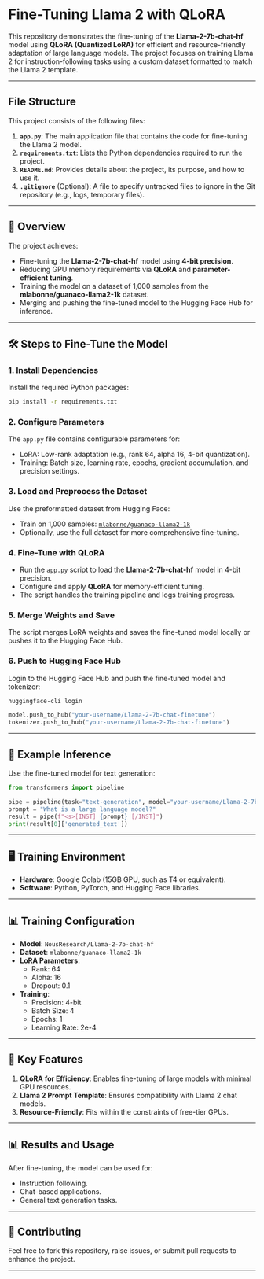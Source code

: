 # Fine-Tuning Llama 2 with QLoRA

This repository demonstrates the fine-tuning of the **Llama-2-7b-chat-hf** model using **QLoRA (Quantized LoRA)** for efficient and resource-friendly adaptation of large language models. The project focuses on training Llama 2 for instruction-following tasks using a custom dataset formatted to match the Llama 2 template.

---

## File Structure

This project consists of the following files:

1. **`app.py`**: The main application file that contains the code for fine-tuning the Llama 2 model.
2. **`requirements.txt`**: Lists the Python dependencies required to run the project.
3. **`README.md`**: Provides details about the project, its purpose, and how to use it.
4. **`.gitignore`** (Optional): A file to specify untracked files to ignore in the Git repository (e.g., logs, temporary files).

---

## 🚀 Overview

The project achieves:
- Fine-tuning the **Llama-2-7b-chat-hf** model using **4-bit precision**.
- Reducing GPU memory requirements via **QLoRA** and **parameter-efficient tuning**.
- Training the model on a dataset of 1,000 samples from the **mlabonne/guanaco-llama2-1k** dataset.
- Merging and pushing the fine-tuned model to the Hugging Face Hub for inference.

---

## 🛠️ Steps to Fine-Tune the Model

### **1. Install Dependencies**
Install the required Python packages:
```bash
pip install -r requirements.txt
```

### **2. Configure Parameters**
The `app.py` file contains configurable parameters for:
- LoRA: Low-rank adaptation (e.g., rank 64, alpha 16, 4-bit quantization).
- Training: Batch size, learning rate, epochs, gradient accumulation, and precision settings.

### **3. Load and Preprocess the Dataset**
Use the preformatted dataset from Hugging Face:
- Train on 1,000 samples: [`mlabonne/guanaco-llama2-1k`](https://huggingface.co/datasets/mlabonne/guanaco-llama2-1k)
- Optionally, use the full dataset for more comprehensive fine-tuning.

### **4. Fine-Tune with QLoRA**
- Run the `app.py` script to load the **Llama-2-7b-chat-hf** model in 4-bit precision.
- Configure and apply **QLoRA** for memory-efficient tuning.
- The script handles the training pipeline and logs training progress.

### **5. Merge Weights and Save**
The script merges LoRA weights and saves the fine-tuned model locally or pushes it to the Hugging Face Hub.

### **6. Push to Hugging Face Hub**
Login to the Hugging Face Hub and push the fine-tuned model and tokenizer:
```bash
huggingface-cli login
```
```python
model.push_to_hub("your-username/Llama-2-7b-chat-finetune")
tokenizer.push_to_hub("your-username/Llama-2-7b-chat-finetune")
```

---

## 🧪 Example Inference
Use the fine-tuned model for text generation:
```python
from transformers import pipeline

pipe = pipeline(task="text-generation", model="your-username/Llama-2-7b-chat-finetune")
prompt = "What is a large language model?"
result = pipe(f"<s>[INST] {prompt} [/INST]")
print(result[0]['generated_text'])
```

---

## 🖥️ Training Environment

- **Hardware**: Google Colab (15GB GPU, such as T4 or equivalent).
- **Software**: Python, PyTorch, and Hugging Face libraries.

---

## 📊 Training Configuration

- **Model**: `NousResearch/Llama-2-7b-chat-hf`
- **Dataset**: `mlabonne/guanaco-llama2-1k`
- **LoRA Parameters**:
  - Rank: 64
  - Alpha: 16
  - Dropout: 0.1
- **Training**:
  - Precision: 4-bit
  - Batch Size: 4
  - Epochs: 1
  - Learning Rate: 2e-4

---

## 🔑 Key Features

1. **QLoRA for Efficiency**: Enables fine-tuning of large models with minimal GPU resources.
2. **Llama 2 Prompt Template**: Ensures compatibility with Llama 2 chat models.
3. **Resource-Friendly**: Fits within the constraints of free-tier GPUs.

---

## 📊 Results and Usage
After fine-tuning, the model can be used for:
- Instruction following.
- Chat-based applications.
- General text generation tasks.

---

## 💑 Contributing

Feel free to fork this repository, raise issues, or submit pull requests to enhance the project.

---
